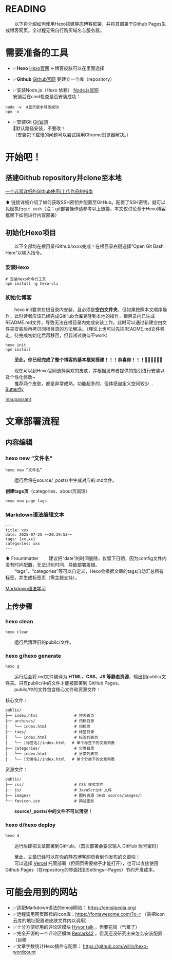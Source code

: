 # READING

&emsp;&emsp;以下将介绍如何使用Hexo搭建静态博客框架，并将其部署于Github Pages生成博客网页。全过程无需自行购买域名与服务器。

# 需要准备的工具  

- ✅**Hexo** [Hexo官网](https://hexo.io/zh-cn/) ←博客皮肤可以在里面选择  

- ✅**Github** [Github官网](https://github.com/) 要建立一个库（repository）

- ✅安装Node.js（Hexo 依赖） [Node.js官网](https://nodejs.org/zh-cn)  
安装后在cmd检查是否安装成功：  

```
node -v  #显示版本号即成功
npm -v
```

- ✅安装Git [Git官网](https://git-scm.cn/downloads)  
🌟默认路径安装，不要改！  
（安装包下载慢的问题可以尝试换用Chrome浏览器解决。）  

# 开始吧！

## 搭建Github repository并clone至本地  

[一个非常详细的Github使用/上传作品的指南](https://blog.csdn.net/A1_3_9_7/article/details/144674444?utm_medium=distribute.pc_relevant.none-task-blog-2~default~baidujs_baidulandingword~default-0-144674444-blog-149396411.235^v43^pc_blog_bottom_relevance_base1&spm=1001.2101.3001.4242.1&utm_relevant_index=3)

⬆️ 链接详细介绍了如何获取SSH密钥并配置至GitHub。配置了SSH密钥，就可以免密执行`git push`（注：git部署操作请参考以上链接，本文仅讨论基于Hexo博客框架下如何进行内容部署）


## 初始化Hexo项目  
&emsp;&emsp;以下全部均在根目录/Github/xxxx完成！在根目录右键选择“Open Git Bash Here”以输入指令。

### 安装Hexo  

```
# 安装Hexo命令行工具
npm install -g hexo-cli
```

### 初始化博客  
&emsp;&emsp;hexo init要求在根目录内安装，且必须是**空白文件夹**，但如果按照本文顺序操作，此时读者应该已经完成GitHub仓库克隆到本地的操作，根目录内已生成README.md文件，导致无法在根目录内完成安装工作。此时可以通过新建空白文件夹安装后再拷贝回根目录的方法解决。（理论上也可以先把README.md文件移走，待完成初始化后再移回，但我试过貌似不work）  

```
hexo init
npm install
```

&emsp;&emsp;**至此，你已经完成了整个博客的基本框架搭建！！！恭喜你！！！**👏🏻👏🏻👏🏻

&emsp;&emsp;现在可以到Hexo官网选择喜欢的皮肤，并根据发布者提供的指引进行安装以及个性化修改~  
&emsp;&emsp;推荐两个皮肤，都是非常成熟，功能超多的，但体感自定义空间较少...  
[Butterfly](https://butterfly.js.org/)

[maupassant](https://www.haomwei.com/technology/maupassant-hexo.html)

# 文章部署流程  

## 内容编辑

### hexo new “文件名”  

```
hexo new “文件名”
```

&emsp;&emsp;运行后将在source/_posts/中生成对应的.md文件。  

**创建tags页**（categories、about页同理）

```
hexo new page tags
```

### Markdown语法编辑文本  

```
---
title: xxx
date: 2025-07-25 ~~20:39:53~~
tags: [xx,xx]
categories: xxx
---
```

⬆️ Frountmatter
&emsp;&emsp;建议把“date”的时间删除，仅留下日期，因为comfig文件内没有时间配置，无法识别时间，导致部署报错。  
&emsp;&emsp;“tags”、“categories”等可以自定义，Hexo会根据文章的tags自动汇总所有标签，并生成标签页（需主题支持）。 

[Markdown语法学习](https://markdown.com.cn/)

## 上传步骤

### hexo clean

```
hexo clean
```

&emsp;&emsp;运行后清理旧的pubilc/文件。

### hexo g/hexo generate

```
hexo g
```

&emsp;&emsp;运行后会将.md文件编译为 **HTML、CSS、JS 等静态资源**，输出到public/文件夹。只有public/中的文件才能被部署到 GitHub Pages。  
&emsp;&emsp;pubilc/中的文件包含核心文件和资源文件：  

核心文件：

```
public/
├── index.html                # 博客首页
├── archives/                 # 归档目录
│   └── index.html            # 归档页
├── tags/                     # 标签目录
│   └── index.html            # 标签列表页
│   └── [标签名]/index.html   # 单个标签下的文章列表
├── categories/               # 分类目录
│   └── index.html            # 分类列表页
│   └── [分类名]/index.html   # 单个分类下的文章列表
```

资源文件：

```
public/
├── css/                      # CSS 样式文件
├── js/                       # JavaScript 文件
├── images/                   # 图片资源（来自 source/images/）
└── favicon.ico               # 网站图标
```

&emsp;&emsp;**source/_posts/中的文件不可以清空！**

### hexo d/hexo deploy

```
hexo d
```

&emsp;&emsp;运行后即把文章部署到GitHub。（首次部署会要求输入 GitHub 账号密码）

&emsp;&emsp;至此，文章已经可以在你的静态博客网页看到你发布的文章啦！  
&emsp;&emsp;可以选择 [Vercel](https://markdown.com.cn/) 托管部署（但网页需要梯子才能打开），也可以直接使用Github Pages（在repository的界面找到Settings--Pages）节约开发成本。

# 可能会用到的网站

- ✅适配Markdown语法的emoji网站： https://emojipedia.org/  
- ✅远程调用网页图标的icon库：https://fontawesome.com/?o=r （需把icon云库的地址配置进皮肤文件内以调用）  
- ✅十分方便好用的评论区模块 [Hyvor talk](https://talk.hyvor.com/) ，但要花钱（气晕了）  
- ✅完全开源的一个评论区模块 [Remark42](https://remark42.com/) ，但我还没研究出来怎么安装配置（目移  
- ✅文章字数统计Hexo插件与配置： https://github.com/willin/hexo-wordcount
